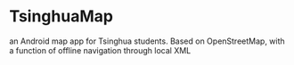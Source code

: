 # TsinghuaMap
an Android map app for Tsinghua students. Based on OpenStreetMap, with a function of offline navigation through local XML